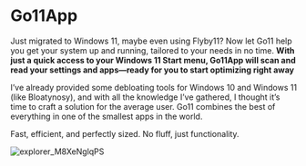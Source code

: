 # Go11App

Just migrated to Windows 11, maybe even using Flyby11? Now let Go11 help you get your system up and running, tailored to your needs in no time. 
**With just a quick access to your Windows 11 Start menu, Go11App will scan and read your settings and apps—ready for you to start optimizing right away**

I’ve already provided some debloating tools for Windows 10 and Windows 11 (like Bloatynosy), and with all the knowledge I’ve gathered, I thought it’s time to craft a solution for the average user. Go11 combines the best of everything in one of the smallest apps in the world.

Fast, efficient, and perfectly sized. No fluff, just functionality.


![explorer_M8XeNglqPS](https://github.com/user-attachments/assets/49b24fbc-af62-4957-93ca-099a37ed1cfb)
